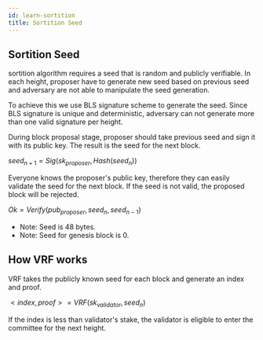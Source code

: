 ```yaml
---
id: learn-sortition
title: Sortition Seed
---
```


## Sortition Seed

sortition algorithm requires a seed that is random and publicly verifiable. In each height, proposer
have to generate new seed based on previous seed and adversary are not able to manipulate the seed
generation.

To achieve this we use BLS signature scheme to generate the seed. Since BLS signature is unique and
deterministic, adversary can not generate more than one valid signature per height.

During block proposal stage, proposer should take previous seed and sign it with its public key. The
result is the seed for the next block.

$seed_{n+1}=Sig(sk_{proposer}, Hash(seed_{n}))$

Everyone knows the proposer's public key, therefore they can easily validate the seed for the next
block. If the seed is not valid, the proposed block will be rejected.

$Ok=Verify(pub_{proposer}, seed_{n}, seed_{n-1})$

- Note: Seed is 48 bytes.
- Note: Seed for genesis block is 0.

## How VRF works

VRF takes the publicly known seed for each block and generate an index and proof.

$<index, proof>=VRF(sk_{validator}, seed_{n})$

If the index is less than validator's stake, the validator is eligible to enter the committee for
the next height.
